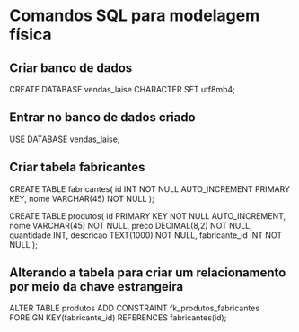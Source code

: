 # Comandos SQL para modelagem física

## Criar banco de dados
CREATE DATABASE vendas_laise CHARACTER SET utf8mb4;

## Entrar no banco de dados criado
USE DATABASE vendas_laise;

## Criar tabela fabricantes
CREATE TABLE fabricantes(
    id INT <!--número inteiro--> NOT NULL<!--não está nulo--> AUTO_INCREMENT<!--incrementar sozinho--> PRIMARY KEY<!--chave primária: primeiro "comando"-->, 
    nome VARCHAR(45)<!--texto com limite de 255 palavras--> NOT NULL
);

CREATE TABLE produtos(
    id PRIMARY KEY NOT NULL AUTO_INCREMENT,
    nome VARCHAR(45) NOT NULL,
    preco DECIMAL(8,2) NOT NULL,
    quantidade INT,
    descricao TEXT(1000) NOT NULL,
    fabricante_id INT NOT NULL
);

## Alterando a tabela para criar um relacionamento por meio da chave estrangeira
ALTER TABLE produtos 
    ADD CONSTRAINT fk_produtos_fabricantes 
    FOREIGN KEY(fabricante_id) REFERENCES fabricantes(id);  